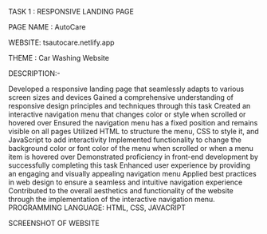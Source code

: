 TASK 1 : RESPONSIVE LANDING PAGE

PAGE NAME : AutoCare

WEBSITE: tsautocare.netlify.app

THEME : Car Washing Website

DESCRIPTION:-

Developed a responsive landing page that seamlessly adapts to various screen sizes and devices
Gained a comprehensive understanding of responsive design principles and techniques through this task
Created an interactive navigation menu that changes color or style when scrolled or hovered over
Ensured the navigation menu has a fixed position and remains visible on all pages
Utilized HTML to structure the menu, CSS to style it, and JavaScript to add interactivity
Implemented functionality to change the background color or font color of the menu when scrolled or when a menu item is hovered over
Demonstrated proficiency in front-end development by successfully completing this task
Enhanced user experience by providing an engaging and visually appealing navigation menu
Applied best practices in web design to ensure a seamless and intuitive navigation experience
Contributed to the overall aesthetics and functionality of the website through the implementation of the interactive navigation menu.
PROGRAMMING LANGUAGE: HTML, CSS, JAVACRIPT

SCREENSHOT OF WEBSITE
